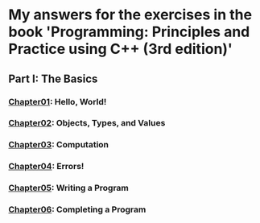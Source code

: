 # My answers for the exercises in the book 'Programming: Principles and Practice using C++ (3rd edition)'
## Part I: The Basics
### [Chapter01](Chapter01/): Hello, World!
### [Chapter02](Chapter02/): Objects, Types, and Values
### [Chapter03](Chapter03/): Computation
### [Chapter04](Chapter04/): Errors!
### [Chapter05](Chapter05/): Writing a Program
### [Chapter06](Chapter06/): Completing a Program
